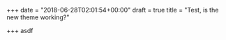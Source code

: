 +++
date = "2018-06-28T02:01:54+00:00"
draft = true
title = "Test, is the new theme working?"

+++
asdf 